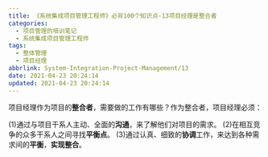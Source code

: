 ```yaml
---
title: 《系统集成项目管理工程师》必背100个知识点-13项目经理是整合者
categories:
  - 项目管理的培训笔记
  - 系统集成项目管理工程师
tags:
  - 整体管理
  - 项目经理
abbrlink: System-Integration-Project-Management/13
date: 2021-04-23 20:24:14
updated: 2021-04-23 20:24:14
---
```


项目经理作为项目的**整合者**，需要做的工作有哪些？作为整合者，项目经理必须：

(1)通过与项目干系人主动、全面的**沟通**，来了解他们对项目的需求。
(2)在相互竞争的众多干系人之间寻找**平衡点**。
(3)通过认真、细致的**协调**工作，来达到各种需求间的**平衡**，**实现整合**。
